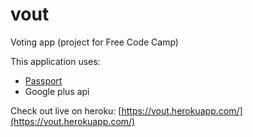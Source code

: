 # vout
Voting app (project for Free Code Camp)

This application uses:
- [Passport](http://passportjs.org/)
- Google plus api

Check out live on heroku: [https://vout.herokuapp.com/](https://vout.herokuapp.com/)
